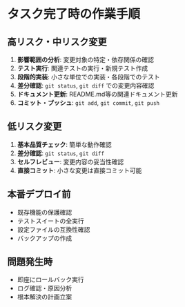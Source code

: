# タスク完了時の作業手順

## 高リスク・中リスク変更
1. **影響範囲の分析**: 変更対象の特定・依存関係の確認
2. **テスト実行**: 関連テストの実行・新規テスト作成
3. **段階的実装**: 小さな単位での実装・各段階でのテスト
4. **差分確認**: `git status`, `git diff` での変更内容確認
5. **ドキュメント更新**: README.md等の関連ドキュメント更新
6. **コミット・プッシュ**: `git add`, `git commit`, `git push`

## 低リスク変更
1. **基本品質チェック**: 簡単な動作確認
2. **差分確認**: `git status`, `git diff`
3. **セルフレビュー**: 変更内容の妥当性確認
4. **直接コミット**: 小さな変更は直接コミット可能

## 本番デプロイ前
- 既存機能の保護確認
- テストスイートの全実行
- 設定ファイルの互換性確認
- バックアップの作成

## 問題発生時
- 即座にロールバック実行
- ログ確認・原因分析
- 根本解決の計画立案